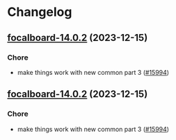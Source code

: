 # Changelog



## [focalboard-14.0.2](https://github.com/truecharts/charts/compare/focalboard-13.0.3...focalboard-14.0.2) (2023-12-15)

### Chore

- make things work with new common part 3 ([#15994](https://github.com/truecharts/charts/issues/15994))
  
  


## [focalboard-14.0.2](https://github.com/truecharts/charts/compare/focalboard-13.0.3...focalboard-14.0.2) (2023-12-15)

### Chore

- make things work with new common part 3 ([#15994](https://github.com/truecharts/charts/issues/15994))
  
  